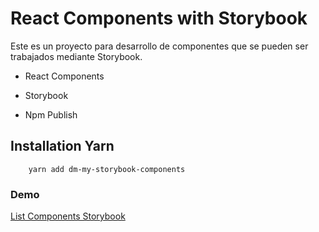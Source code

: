 # React Components with Storybook

Este es un proyecto para desarrollo de componentes que se pueden ser trabajados mediante Storybook.

- React Components

- Storybook

- Npm Publish

## Installation Yarn

```
    yarn add dm-my-storybook-components
```

### Demo

[List Components Storybook](https://mgd4v1d.github.io/storybook-component/?path=/story/ui-mylabel--basic)

